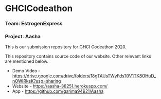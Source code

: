 # GHCICodeathon
### Team: EstrogenExpress
### Project: Aasha

This is our submission repository for GHCI Codeathon 2020.

This repository contains source code of our website. Other relevant links are mentioned below.

- Demo Video - https://drive.google.com/drive/folders/18gTAUsTWyFdsT0V1TK8OHuD_nOWIRksK?usp=sharing
- Website - https://aasha-38251.herokuapp.com/
- App - https://github.com/garima94921/Aasha
